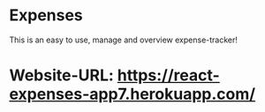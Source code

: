 # Expenses
This is an easy to use, manage and overview expense-tracker!

# Website-URL: https://react-expenses-app7.herokuapp.com/
